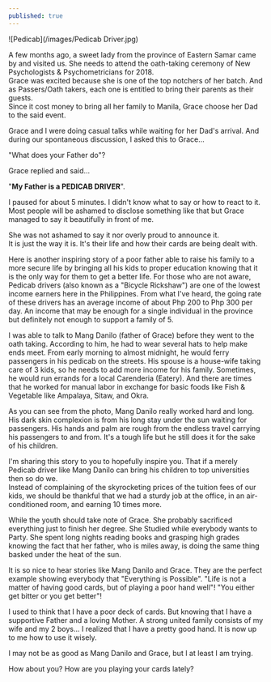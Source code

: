 ```yaml
---
published: true
---
```

![Pedicab](/images/Pedicab Driver.jpg)

A few months ago, a sweet lady from the province of Eastern Samar came by and visited us. She needs to attend the oath-taking ceremony of New Psychologists & Psychometricians for 2018.   
Grace was excited because she is one of the top notchers of her batch. And as Passers/Oath takers, each one is entitled to bring their parents as their guests.   
Since it cost money to bring all her family to Manila, Grace choose her Dad to the said event.

Grace and I were doing casual talks while waiting for her Dad's arrival. And during our spontaneous discussion, I asked this to Grace...

"What does your Father do"?

Grace replied and said...

"**My Father is a PEDICAB DRIVER**".

I paused for about 5 minutes. I didn't know what to say or how to react to it.   
Most people will be ashamed to disclose something like that but Grace managed to say it beautifully in front of me.

She was not ashamed to say it nor overly proud to announce it.   
It is just the way it is.  It's their life and how their cards are being dealt with. 

Here is another inspiring story of a poor father able to raise his family to a more secure life by bringing all his kids to proper education knowing that it is the only way for them to get a better life. 
For those who are not aware, Pedicab drivers (also known as a "Bicycle Rickshaw") are one of the lowest income earners here in the Philippines. 
From what I've heard, the going rate of these drivers has an average income of about Php 200 to Php 300 per day. 
An income that may be enough for a single individual in the province but definitely not enough to support a family of 5. 

I was able to talk to Mang Danilo (father of Grace) before they went to the oath taking. 
According to him, he had to wear several hats to help make ends meet. From early morning to almost midnight, he would ferry passengers in his pedicab on the streets.
His spouse is a house-wife taking care of 3 kids, so he needs to add more income for his family. Sometimes, he would run errands for a local Carenderia (Eatery). 
And there are times that he worked for manual labor in exchange for basic foods like Fish & Vegetable like Ampalaya, Sitaw, and Okra. 

As you can see from the photo, Mang Danilo really worked hard and long. His dark skin complexion is from his long stay under the sun waiting for passengers. His hands and palm are rough from the endless travel carrying his passengers to and from. 
It's a tough life but he still does it for the sake of his children.

I'm sharing this story to you to hopefully inspire you. That if a merely Pedicab driver like Mang Danilo can bring his children to top universities then so do we.   
Instead of complaining of the skyrocketing prices of the tuition fees of our kids, we should be thankful that we had a sturdy job at the office, in an air-conditioned room, and earning 10 times more.

While the youth should take note of Grace. She probably sacrificed everything just to finish her degree. She Studied while everybody wants to Party. She spent long nights reading books and grasping high grades knowing the fact that her father, who is miles away, is doing the same thing basked under the heat of the sun. 

It is so nice to hear stories like Mang Danilo and Grace. They are the perfect example showing everybody that "Everything is Possible". 
"Life is not a matter of having good cards, but of playing a poor hand well"!
"You either get bitter or you get better"! 

I used to think that I have a poor deck of cards. But knowing that I have a supportive Father and a loving Mother. A strong united family consists of my wife and my 2 boys... I realized that I have a pretty good hand.
It is now up to me how to use it wisely.

I may not be as good as Mang Danilo and Grace, but I at least I am trying.

How about you? How are you playing your cards lately?

